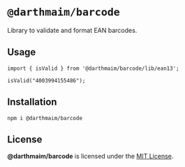 # `@darthmaim/barcode`

Library to validate and format EAN barcodes.

## Usage

```
import { isValid } from '@darthmaim/barcode/lib/ean13';

isValid("4003994155486");
```

## Installation

```
npm i @darthmaim/barcode
```

## License

**@darthmaim/barcode** is licensed under the [MIT License](./LICENSE).
